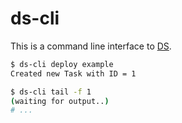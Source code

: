 # ds-cli

This is a command line interface to [DS](https://github.com/getsentry/ds).

```bash
$ ds-cli deploy example
Created new Task with ID = 1

$ ds-cli tail -f 1
(waiting for output..)
# ...
```
